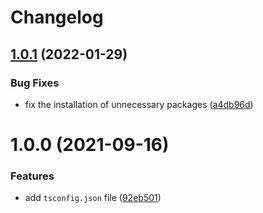 # Changelog

## [1.0.1](https://github.com/cogni8r/typescript-config-cog/compare/v1.0.0...v1.0.1) (2022-01-29)


### Bug Fixes

* fix the installation of unnecessary packages ([a4db96d](https://github.com/cogni8r/typescript-config-cog/commit/a4db96d097790d57ce1f5d668ae1649797206f90))

# 1.0.0 (2021-09-16)


### Features

* add `tsconfig.json` file ([92eb501](https://github.com/cogni8r/typescript-config-cog/commit/92eb50165f45c91dd46e8ead09c0585eb202f582))
